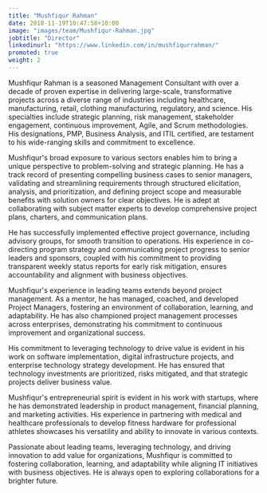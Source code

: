 ```yaml
---
title: "Mushfiqur Rahman"
date: 2018-11-19T10:47:58+10:00
image: "images/team/Mushfiqur-Rahman.jpg"
jobtitle: "Director"
linkedinurl: "https://www.linkedin.com/in/mushfiqurrahman/"
promoted: true
weight: 2
---
```


Mushfiqur Rahman is a seasoned Management Consultant with over a decade of proven expertise in delivering large-scale, transformative projects across a diverse range of industries including healthcare, manufacturing, retail, clothing manufacturing, regulatory, and science. His specialties include strategic planning, risk management, stakeholder engagement, continuous improvement, Agile, and Scrum methodologies. His designations, PMP, Business Analysis, and ITIL certified, are testament to his wide-ranging skills and commitment to excellence.

Mushfiqur's broad exposure to various sectors enables him to bring a unique perspective to problem-solving and strategic planning. He has a track record of presenting compelling business cases to senior managers, validating and streamlining requirements through structured elicitation, analysis, and prioritization, and defining project scope and measurable benefits with solution owners for clear objectives. He is adept at collaborating with subject matter experts to develop comprehensive project plans, charters, and communication plans.

He has successfully implemented effective project governance, including advisory groups, for smooth transition to operations. His experience in co-directing program strategy and communicating project progress to senior leaders and sponsors, coupled with his commitment to providing transparent weekly status reports for early risk mitigation, ensures accountability and alignment with business objectives.

Mushfiqur's experience in leading teams extends beyond project management. As a mentor, he has managed, coached, and developed Project Managers, fostering an environment of collaboration, learning, and adaptability. He has also championed project management processes across enterprises, demonstrating his commitment to continuous improvement and organizational success.

His commitment to leveraging technology to drive value is evident in his work on software implementation, digital infrastructure projects, and enterprise technology strategy development. He has ensured that technology investments are prioritized, risks mitigated, and that strategic projects deliver business value.

Mushfiqur's entrepreneurial spirit is evident in his work with startups, where he has demonstrated leadership in product management, financial planning, and marketing activities. His experience in partnering with medical and healthcare professionals to develop fitness hardware for professional athletes showcases his versatility and ability to innovate in various contexts.

Passionate about leading teams, leveraging technology, and driving innovation to add value for organizations, Mushfiqur is committed to fostering collaboration, learning, and adaptability while aligning IT initiatives with business objectives. He is always open to exploring collaborations for a brighter future.
